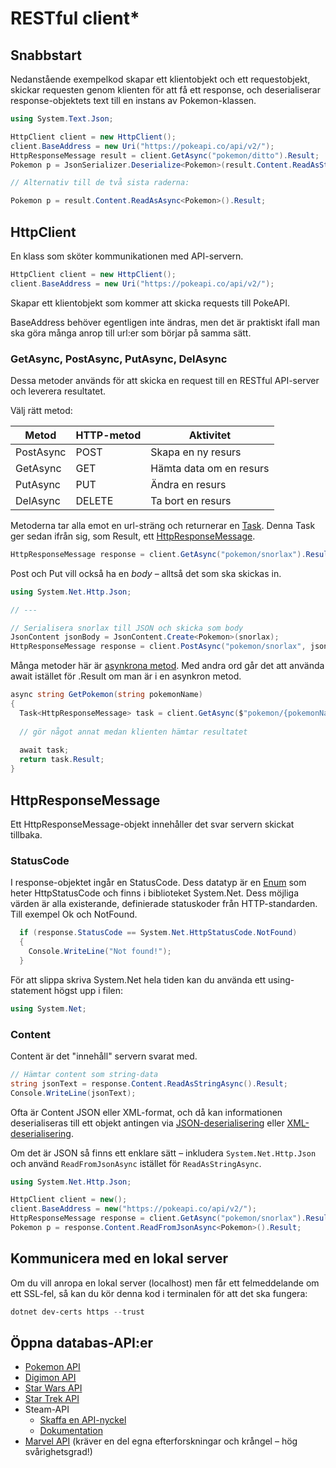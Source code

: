 # RESTful client\*

## Snabbstart

Nedanstående exempelkod skapar ett klientobjekt och ett requestobjekt, skickar requesten genom klienten för att få ett response, och deserialiserar response-objektets text till en instans av Pokemon-klassen.

```csharp
using System.Text.Json;

HttpClient client = new HttpClient();
client.BaseAddress = new Uri("https://pokeapi.co/api/v2/");
HttpResponseMessage result = client.GetAsync("pokemon/ditto").Result;
Pokemon p = JsonSerializer.Deserialize<Pokemon>(result.Content.ReadAsStringAsync().Result);

// Alternativ till de två sista raderna:

Pokemon p = result.Content.ReadAsAsync<Pokemon>().Result;
```

## HttpClient

En klass som sköter kommunikationen med API-servern.

```csharp
HttpClient client = new HttpClient();
client.BaseAddress = new Uri("https://pokeapi.co/api/v2/");
```

Skapar ett klientobjekt som kommer att skicka requests till PokeAPI.

BaseAddress behöver egentligen inte ändras, men det är praktiskt ifall man ska göra många anrop till url:er som börjar på samma sätt.

### GetAsync, PostAsync, PutAsync, DelAsync

Dessa metoder används för att skicka en request till en RESTful API-server och leverera resultatet.

Välj rätt metod:

| Metod     | HTTP-metod | Aktivitet               |
| --------- | ---------- | ----------------------- |
| PostAsync | POST       | Skapa en ny resurs      |
| GetAsync  | GET        | Hämta data om en resurs |
| PutAsync  | PUT        | Ändra en resurs         |
| DelAsync  | DELETE     | Ta bort en resurs       |

Metoderna tar alla emot en url-sträng och returnerar en [Task](../threading/task.md). Denna Task ger sedan ifrån sig, som Result, ett [HttpResponseMessage](restful-client.md#httpresponsemessage).

```csharp
HttpResponseMessage response = client.GetAsync("pokemon/snorlax").Result;
```

Post och Put vill också ha en _body_ – alltså det som ska skickas in.

```csharp
using System.Net.Http.Json;

// ---

// Serialisera snorlax till JSON och skicka som body
JsonContent jsonBody = JsonContent.Create<Pokemon>(snorlax);
HttpResponseMessage response = client.PostAsync("pokemon/snorlax", jsonBody).Result;
```



Många metoder här är [asynkrona metod](../threading/task.md). Med andra ord går det att använda await istället för .Result om man är i en asynkron metod.

```csharp
async string GetPokemon(string pokemonName)
{
  Task<HttpResponseMessage> task = client.GetAsync($"pokemon/{pokemonName}");
  
  // gör något annat medan klienten hämtar resultatet
  
  await task;
  return task.Result;
}
```

## HttpResponseMessage

Ett HttpResponseMessage-objekt innehåller det svar servern skickat tillbaka.

### StatusCode

I response-objektet ingår en StatusCode. Dess datatyp är en [Enum](../../grundlaggande/datatyper/enum.md) som heter HttpStatusCode och finns i biblioteket System.Net. Dess möjliga värden är alla existerande, definierade statuskoder från HTTP-standarden. Till exempel Ok och NotFound.

```csharp
  if (response.StatusCode == System.Net.HttpStatusCode.NotFound)
  {
    Console.WriteLine("Not found!");
  }
```

För att slippa skriva System.Net hela tiden kan du använda ett using-statement högst upp i filen:

```csharp
using System.Net;
```

### Content

Content är det "innehåll" servern svarat med.

```csharp
// Hämtar content som string-data
string jsonText = response.Content.ReadAsStringAsync().Result;
Console.WriteLine(jsonText);
```

Ofta är Content JSON eller XML-format, och då kan informationen deserialiseras till ett objekt antingen via [JSON-deserialisering](../../filhantering/serialisering/json-serialisering.md#jsonserializer.deserialize) eller [XML-deserialisering](../../filhantering/serialisering/xml-serialisering.md#deserialize).

Om det är JSON så finns ett enklare sätt – inkludera `System.Net.Http.Json` och använd `ReadFromJsonAsync` istället för `ReadAsStringAsync`.

```csharp
using System.Net.Http.Json;

HttpClient client = new();
client.BaseAddress = new("https://pokeapi.co/api/v2/");
HttpResponseMessage response = client.GetAsync("pokemon/snorlax").Result;
Pokemon p = response.Content.ReadFromJsonAsync<Pokemon>().Result;
```

## Kommunicera med en lokal server

Om du vill anropa en lokal server (localhost) men får ett felmeddelande om ett SSL-fel, så kan du kör denna kod i terminalen för att det ska fungera:

```powershell
dotnet dev-certs https --trust
```

## Öppna databas-API:er

* [Pokemon API](https://pokeapi.co/)
* [Digimon API](https://digimon-api.herokuapp.com/)
* [Star Wars API](https://swapi.py4e.com/)
* [Star Trek API](http://stapi.co/)
* Steam-API
  * [Skaffa en API-nyckel](https://steamcommunity.com/dev/apikey)
  * [Dokumentation](https://partner.steamgames.com/doc/webapi)
* [Marvel API](https://developer.marvel.com/) (kräver en del egna efterforskningar och krångel – hög svårighetsgrad!)
